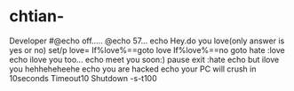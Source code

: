 # chtian-
Developer
#@echo off.....
@echo 57...
echo Hey.do you love(only answer is yes or no) 
set/p love=
If%love%==goto love
If%love%==no goto hate :love
echo ilove you too... 
echo meet you soon:)
pause
exit
:hate
echo but ilove you hehheheheehe
echo you are hacked
echo your PC will crush in 10seconds
Timeout10
Shutdown -s-t100
